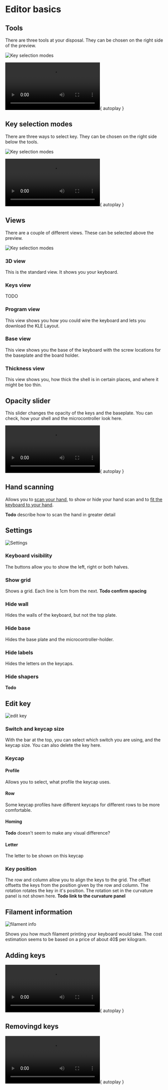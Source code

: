 # Editor basics

## Tools

There are three tools at your disposal. They can be chosen on the right side of the preview.

![Key selection modes](../assets/tools.png)

![type:video](../assets/videos/tools.mp4){ autoplay }

## Key selection modes

There are three ways to select key. They can be chosen on the right side below the tools.

![Key selection modes](../assets/key-selection-modes.png)

![type:video](../assets/videos/key-selection-modes.mp4){ autoplay }

## Views

There are a couple of different views. These can be selected above the preview.

![Key selection modes](../assets/views.png)

### 3D view

This is the standard view. It shows you your keyboard.

### Keys view

TODO

### Program view

This view shows you how you could wire the keyboard and lets you download the KLE Layout.

### Base view

This view shows you the base of the keyboard with the screw locations for the baseplate and the board holder.

### Thickness view

This view shows you, how thick the shell is in certain places, and where it might be too thin.

## Opacity slider

This slider changes the opacity of the keys and the baseplate. You can check, how your shell and the microcontroller look here.

![type:video](../assets/videos/opacity.mp4){ autoplay }

## Hand scanning
Allows you to [scan your hand](hand-scans.md), to show or hide your hand scan and to [fit the keyboard to your hand](hand-fitting.md).

**Todo** describe how to scan the hand in greater detail

## Settings
![Settings](../assets/settings.png)

### Keyboard visibility
The buttons allow you to show the left, right or both halves.

### Show grid
Shows a grid. Each line is 1cm from the next. **Todo confirm spacing**

### Hide wall
Hides the walls of the keyboard, but not the top plate.

### Hide base
Hides the base plate and the microcontroller-holder.

### Hide labels
Hides the letters on the keycaps.

### Hide shapers
**Todo**

## Edit key
![edit key](../assets/edit-key.png)

### Switch and keycap size
With the bar at the top, you can select which switch you are using, and the keycap size. You can also delete the key here.

### Keycap
#### Profile
Allows you to select, what profile the keycap uses.

#### Row
Some keycap profiles have different keycaps for different rows to be more comfortable.

#### Homing
**Todo** doesn't seem to make any visual difference?

#### Letter
The letter to be shown on this keycap

### Key position
The row and column allow you to align the keys to the grid.
The offset offsetts the keys from the position given by the row and column.
The rotation rotates the key in it's position. The rotation set in the curvature panel is not shown here.
**Todo link to the curvature panel**

## Filament information
![filament info](../assets/filament-info.png)

Shows you how much filament printing your keyboard would take.
The cost estimation seems to be based on a price of about 40$ per kilogram.

## Adding keys
![type:video](../assets/videos/adding-keys.mp4){ autoplay }

## Removingd keys
![type:video](../assets/videos/removing-keys.mp4){ autoplay }
